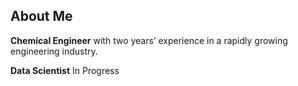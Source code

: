 ## About Me
**Chemical Engineer** with two years’ experience in a rapidly growing engineering industry.

**Data Scientist** In Progress
